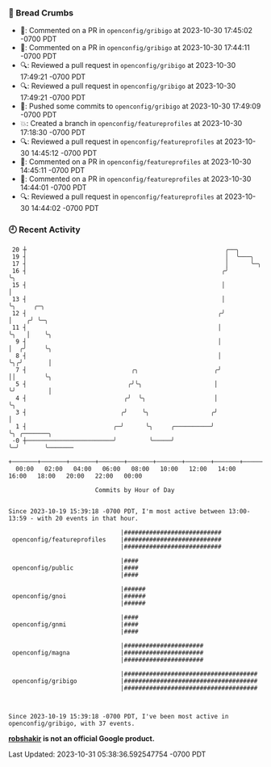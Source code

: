 ### 🍞 Bread Crumbs

 * 💬: Commented on a PR in  `openconfig/gribigo` at 2023-10-30 17:45:02 -0700 PDT
 * 💬: Commented on a PR in  `openconfig/gribigo` at 2023-10-30 17:44:11 -0700 PDT
 * 🔍: Reviewed a pull request in  `openconfig/gribigo` at 2023-10-30 17:49:21 -0700 PDT
 * 🔍: Reviewed a pull request in  `openconfig/gribigo` at 2023-10-30 17:49:21 -0700 PDT
 * 🚢: Pushed some commits to `openconfig/gribigo` at 2023-10-30 17:49:09 -0700 PDT
 * 💥: Created a branch in `openconfig/featureprofiles` at 2023-10-30 17:18:30 -0700 PDT
 * 🔍: Reviewed a pull request in  `openconfig/featureprofiles` at 2023-10-30 14:45:12 -0700 PDT
 * 💬: Commented on a PR in  `openconfig/featureprofiles` at 2023-10-30 14:45:11 -0700 PDT
 * 💬: Commented on a PR in  `openconfig/featureprofiles` at 2023-10-30 14:44:01 -0700 PDT
 * 🔍: Reviewed a pull request in  `openconfig/featureprofiles` at 2023-10-30 14:44:02 -0700 PDT

### 🕘 Recent Activity
```
 20 ┼                                                       ╭──╮
 19 ┤                                                       │  ╰───╮
 17 ┤                                                       │      ╰─╮
 16 ┤                                                      ╭╯        ╰╮
 15 ┤                                                      │          │
 13 ┤                                                      │          ╰╮     ╭─╮
 12 ┤                                                     ╭╯           │    ╭╯ ╰─╮
 11 ┤                                                     │            ╰╮   │    ╰╮
  9 ┤                                                     │             │  ╭╯     ╰╮
  8 ┤                                                     │             ╰╮╭╯       │
  7 ┤                             ╭╮                     ╭╯              ││        ╰╮
  5 ┤                            ╭╯╰╮                    │               ╰╯         │
  4 ┤                           ╭╯  ╰╮                   │                          ╰╮
  3 ┤                          ╭╯    ╰╮                 ╭╯                           │
  1 ┤                        ╭─╯      ╰╮     ╭──────────╯                            ╰╮ ╭───────╮
 -0 ┼────────────────────────╯         ╰─────╯                                        ╰─╯       ╰───────
    +───────+───────+───────+───────+───────+───────+───────+───────+───────+───────+───────+───────+────
  00:00   02:00   04:00   06:00   08:00   10:00   12:00   14:00   16:00   18:00   20:00   22:00   00:00   

						Commits by Hour of Day


Since 2023-10-19 15:39:18 -0700 PDT, I'm most active between 13:00-13:59 - with 20 events in that hour.

```



```
                               |###########################
 openconfig/featureprofiles    |###########################
                               |###########################

                               |####
 openconfig/public             |####
                               |####

                               |######
 openconfig/gnoi               |######
                               |######

                               |####
 openconfig/gnmi               |####
                               |####

                               |######################
 openconfig/magna              |######################
                               |######################

                               |#####################################
 openconfig/gribigo            |#####################################
                               |#####################################



Since 2023-10-19 15:39:18 -0700 PDT, I've been most active in openconfig/gribigo, with 37 events.

```
**[robshakir](mailto:robjs@google.com) is not an official Google product.**  


Last Updated: 2023-10-31 05:38:36.592547754 -0700 PDT
